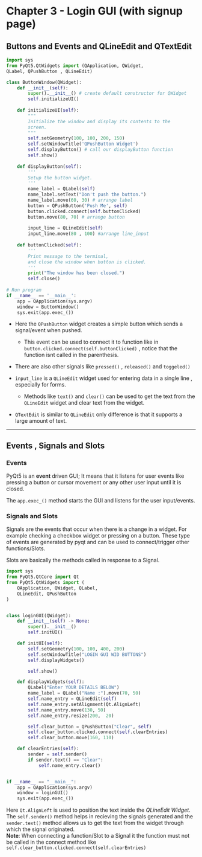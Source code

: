 # Chapter 3 - Login GUI (with signup page)

## Buttons and Events and QLineEdit and QTextEdit
```Python
import sys
from PyQt5.QtWidgets import (QApplication, QWidget, 
QLabel, QPushButton , QLineEdit)

class ButtonWindow(QWidget):
	def __init__(self):
		super().__init__() # create default constructor for QWidget
		self.initializeUI()
		
	def initializeUI(self):
		"""
		Initialize the window and display its contents to the
		screen.
		"""
		self.setGeometry(100, 100, 200, 150)
		self.setWindowTitle('QPushButton Widget')
		self.displayButton() # call our displayButton function
		self.show()
		
	def displayButton(self):
		'''
		Setup the button widget.
		'''
		name_label = QLabel(self)
		name_label.setText("Don't push the button.")
		name_label.move(60, 30) # arrange label
		button = QPushButton('Push Me', self)
		button.clicked.connect(self.buttonClicked)
		button.move(80, 70) # arrange button
		
		input_line = QLineEdit(self)
		input_line.move(80 , 100) #arrange line_input
		
	def buttonClicked(self):
		'''
		Print message to the terminal,
		and close the window when button is clicked.
		'''
		print("The window has been closed.")
		self.close()
		
# Run program
if __name__ == '__main__':
	app = QApplication(sys.argv)
	window = ButtonWindow()
	sys.exit(app.exec_())
```

- Here the `QPushButton` widget creates a simple button which sends a signal/event when pushed.
	- This event can be used to connect it to function like in `button.clicked.connect(self.buttonClicked)` , notice that the function isnt called in the parenthesis.
- There are also other signals like `pressed()` , `released()` and `toggeled()`

- `input_line` is a `QLineEdit` widget used for entering data in a single line , especially for forms.
	- Methods like `text()` and `clear()` can be used to get the text from the `QLineEdit` widget and clear text from the widget.
- `QTextEdit` is similar to `QLineEdit` only difference is that it supports a large amount of text.
---


## Events , Signals and Slots
### Events 
PyQt5 is an **event** driven GUI; It means that it listens for user events like pressing a button or cursor movement or any other user input until it is closed.

The `app.exec_()` method starts the GUI and listens for the user input/events. 

### Signals and Slots
Signals are the events that occur when there is a change in a widget.
For example checking a checkbox widget or pressing on a button.
These type of events are generated by pyqt and can be used to connect/trigger other functions/Slots.

Slots are basically the methods called in response to a Signal.

```python
import sys
from PyQt5.QtCore import Qt
from PyQt5.QtWidgets import (
    QApplication, QWidget, QLabel,
    QLineEdit, QPushButton
)


class loginGUI(QWidget):
    def __init__(self) -> None:
        super().__init__()
        self.initUI()

    def initUI(self):
        self.setGeometry(100, 100, 400, 200)
        self.setWindowTitle("LOGIN GUI WID BUTTONS")
        self.displayWidgets()

        self.show()

    def displayWidgets(self):
        QLabel("Enter YOUR DETAILS BELOW")
        name_label = QLabel("Name :").move(70, 50)
        self.name_entry = QLineEdit(self)
        self.name_entry.setAlignment(Qt.AlignLeft)
        self.name_entry.move(130, 50)
        self.name_entry.resize(200,  20)

        self.clear_button = QPushButton("Clear", self)
        self.clear_button.clicked.connect(self.clearEntries)
        self.clear_button.move(160, 110)

    def clearEntries(self):
        sender = self.sender()
        if sender.text() == "Clear":
            self.name_entry.clear()


if __name__ == "__main__":
    app = QApplication(sys.argv)
    window = loginGUI()
    sys.exit(app.exec_())

```

Here `Qt.AlignLeft` is used to position the text inside the *QLineEdit Widget*.
The `self.sender()` method helps in recieving the signals generated and the `sender.text()` method allows us to get the text from the widget through which the signal originated.  
**Note**: When connecting a function/Slot to a Signal it the function must not be called in the connect method like 
`self.clear_button.clicked.connect(self.clearEntries)`


